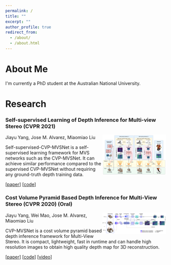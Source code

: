 ```yaml
---
permalink: /
title: ""
excerpt: ""
author_profile: true
redirect_from: 
  - /about/
  - /about.html
---
```


# About Me

I'm currently a PhD student at the Australian National University.

# Research

### Self-supervised Learning of Depth Inference for Multi-view Stereo (CVPR 2021) 

<img src="/files/self_sup_cvp.png" width="200" align="right">

Jiayu Yang, Jose M. Alvarez, Miaomiao Liu

Self-supervised-CVP-MVSNet is a self-supervised learning framework for MVS networks such as the CVP-MVSNet.
It can achieve similar performance compared to the supervised CVP-MVSNet without requiring any ground-truth depth training data.

\[[paper](https://arxiv.org/pdf/2104.02972)\] \[[code](https://github.com/JiayuYANG/Self-supervised-CVP-MVSNet)\]

### Cost Volume Pyramid Based Depth Inference for Multi-View Stereo (CVPR 2020) (Oral) 

<img src="/files/cvp.png" width="200" align="right">

Jiayu Yang, Wei Mao, Jose M. Alvarez, Miaomiao Liu

CVP-MVSNet is a cost volume pyramid based depth inference framework for Multi-View Stereo. 
It is compact, lightweight, fast in runtime and can  handle  high  resolution  images  to  obtain  high  quality depth map for 3D reconstruction.

\[[paper](https://arxiv.org/abs/1912.08329)\] \[[code](https://github.com/JiayuYANG/CVP-MVSNet)\] \[[video](https://www.youtube.com/watch?v=lBFgNyz5JpU)\]


